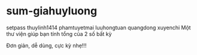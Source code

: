 # sum-giahuyluong
setpass
thuylinh1414
phamtuyetmai
luuhongtuan
quangdong
xuyenchi
Một thư viện giúp bạn tính tổng của 2 số bất kỳ

Đơn giản, dễ dùng, cực kỳ nhẹ!!!
